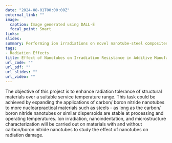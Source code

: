 ```yaml
---
date: "2024-08-01T00:00:00Z"
external_link: ""
image:
  caption: Image generated using DALL-E
  focal_point: Smart
links:
slides: 
summary: Performing ion irradiations on novel nanotube-steel composites
tags:
- Radiation Effects
title: Effect of Nanotubes on Irradiation Resistance in Additive Manufactured Stainless Steel 316L
url_code: ""
url_pdf: ""
url_slides: ""
url_video: ""
---
```

The objective of this project is to enhance radiation tolerance of structural materials over a suitable service temperature range. This task could be achieved by expanding the applications of carbon/ boron nitride nanotubes to more nuclearpractical materials such as steels - as long as the carbon/ boron nitride nanotubes or similar dispersoids are stable at processing and operating temperatures. Ion irradiation, nanoindentation, and microstructure characterization will be carried out on materials with and without carbon/boron nitride nanotubes to study the effect of nanotubes on radiation damage. 
